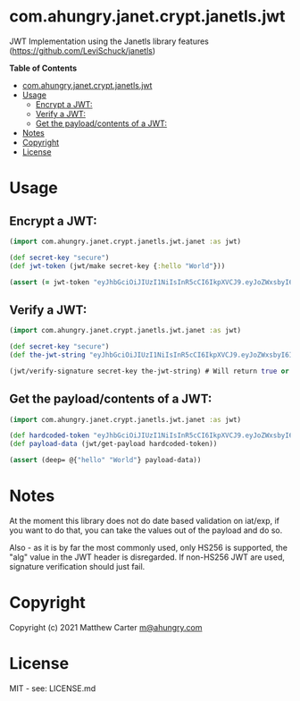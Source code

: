 # com.ahungry.janet.crypt.janetls.jwt

JWT Implementation using the Janetls library features (https://github.com/LeviSchuck/janetls)

<!-- markdown-toc start - Don't edit this section. Run M-x markdown-toc-refresh-toc -->
**Table of Contents**

- [com.ahungry.janet.crypt.janetls.jwt](#comahungryjanetcryptjanetlsjwt)
- [Usage](#usage)
    - [Encrypt a JWT:](#encrypt-a-jwt)
    - [Verify a JWT:](#verify-a-jwt)
    - [Get the payload/contents of a JWT:](#get-the-payloadcontents-of-a-jwt)
- [Notes](#notes)
- [Copyright](#copyright)
- [License](#license)

<!-- markdown-toc end -->

# Usage

## Encrypt a JWT:

```clojure
(import com.ahungry.janet.crypt.janetls.jwt.janet :as jwt)

(def secret-key "secure")
(def jwt-token (jwt/make secret-key {:hello "World"}))

(assert (= jwt-token "eyJhbGciOiJIUzI1NiIsInR5cCI6IkpXVCJ9.eyJoZWxsbyI6IldvcmxkIn0.rEJgyCQrOtCskAyDS95esDxmXLqgdx8ltGPxlLoWL4E"))

```

## Verify a JWT:

```clojure
(import com.ahungry.janet.crypt.janetls.jwt.janet :as jwt)

(def secret-key "secure")
(def the-jwt-string "eyJhbGciOiJIUzI1NiIsInR5cCI6IkpXVCJ9.eyJoZWxsbyI6IldvcmxkIn0.rEJgyCQrOtCskAyDS95esDxmXLqgdx8ltGPxlLoWL4E")

(jwt/verify-signature secret-key the-jwt-string) # Will return true or false
```

## Get the payload/contents of a JWT:

```clojure
(import com.ahungry.janet.crypt.janetls.jwt.janet :as jwt)

(def hardcoded-token "eyJhbGciOiJIUzI1NiIsInR5cCI6IkpXVCJ9.eyJoZWxsbyI6IldvcmxkIn0.rEJgyCQrOtCskAyDS95esDxmXLqgdx8ltGPxlLoWL4E" )
(def payload-data (jwt/get-payload hardcoded-token))

(assert (deep= @{"hello" "World"} payload-data))
```

# Notes

At the moment this library does not do date based validation on
iat/exp, if you want to do that, you can take the values out of the
payload and do so.

Also - as it is by far the most commonly used, only HS256 is
supported, the "alg" value in the JWT header is disregarded.  If
non-HS256 JWT are used, signature verification should just fail.

# Copyright

Copyright (c) 2021 Matthew Carter <m@ahungry.com>

# License

MIT - see: LICENSE.md

